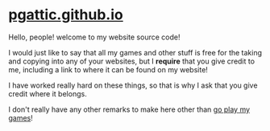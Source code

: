 # [pgattic.github.io](https://pgattic.github.io)
Hello, people! welcome to my website source code!

I would just like to say that all my games and other stuff is free for the taking and copying into any of your websites, but I **require** that you give credit to me, including a link to where it can be found on my website!

I have worked really hard on these things, so that is why I ask that you give credit where it belongs.

I don't really have any other remarks to make here other than [go play my games](https://pgattic.github.io)!
